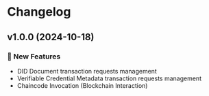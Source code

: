 # Changelog

## v1.0.0 (2024-10-18)

### 🚀 New Features

- DID Document transaction requests management
- Verifiable Credential Metadata transaction requests management
- Chaincode Invocation (Blockchain Interaction)